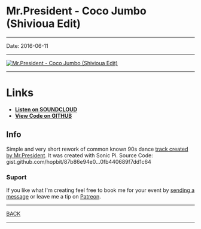 # Mr.President - Coco Jumbo (Shivioua Edit)

----

Date: 2016-06-11 

----

[![Mr.President - Coco Jumbo (Shivioua Edit)](https://thumbnailer.mixcloud.com/unsafe/160x160/profile/7/6/f/d/659f-3b1a-4755-ae28-4c23aaf43222)](https://soundcloud.com/shivioua/mr-president-coco-jumbo-fdm-spi-short-rmx)

----

# Links

* [**Listen on SOUNDCLOUD**](https://soundcloud.com/shivioua/mr-president-coco-jumbo-fdm-spi-short-rmx)
* [**View Code on GITHUB**](https://gist.github.com/shivioua/9cbda3319df98ca4bb3ac777cfa5b4a6) 

## Info

Simple and very short rework of common known 90s dance [track created by Mr.President](https://www.youtube.com/watch?v=EScLmWJs82I). It was created with Sonic Pi. Source Code: gist.github.com/hopbit/87b86e94e0…0fb440689f7dd1c64

### Suport

If you like what I'm creating feel free to book me for your event by [sending a message](https://www.facebook.com/shivioua) or leave me a tip on [Patreon](https://www.patreon.com/shivioua).

----

[BACK](../README.md)

---- 